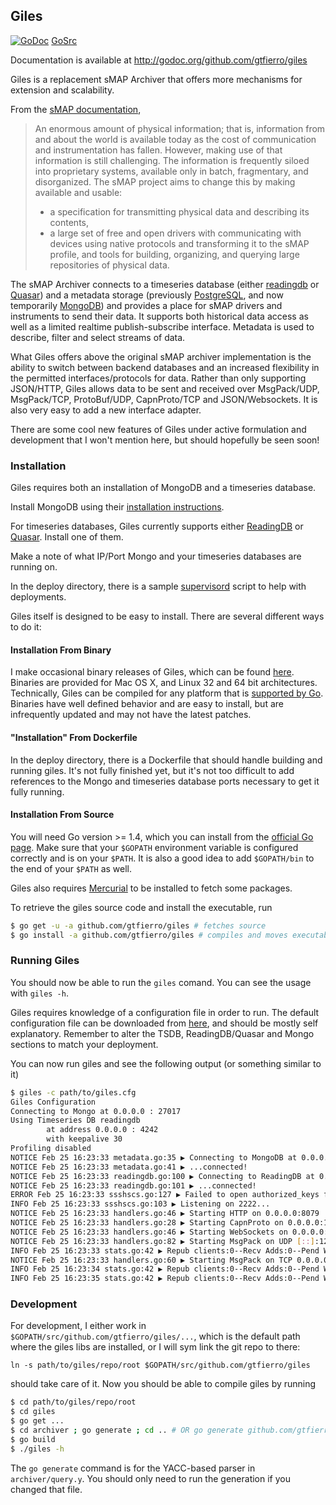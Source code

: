 ## Giles

[![GoDoc](https://godoc.org/github.com/gtfierro/giles?status.svg)](https://godoc.org/github.com/gtfierro/giles) [GoSrc](https://sourcegraph.com/github.com/gtfierro/giles)

Documentation is available at http://godoc.org/github.com/gtfierro/giles 

Giles is a replacement sMAP Archiver that offers more mechanisms for extension and scalability.

From the [sMAP documentation](http://pythonhosted.org/Smap/en/2.0/),
<blockquote>

An enormous amount of physical information; that is, information from and about
the world is available today as the cost of communication and instrumentation
has fallen. However, making use of that information is still challenging. The
information is frequently siloed into proprietary systems, available only in
batch, fragmentary, and disorganized. The sMAP project aims to change this by
making available and usable:

<ul>
<li>a specification for transmitting physical data and describing its contents,</li>
<li>a large set of free and open drivers with communicating with devices using
  native protocols and transforming it to the sMAP profile, and tools for
  building, organizing, and querying large repositories of physical data.</li>
</ul>
</blockquote>

The sMAP Archiver connects to a timeseries database (either
[readingdb](https://github.com/SoftwareDefinedBuildings/readingdb/tree/adaptive)
or [Quasar](https://github.com/SoftwareDefinedBuildings/quasar)) and a metadata
storage (previously [PostgreSQL](http://www.postgresql.org/), and now
temporarily [MongoDB](http://www.mongodb.org/)) and provides a place for sMAP
drivers and instruments to send their data. It supports both historical data
access as well as a limited realtime publish-subscribe interface. Metadata is
used to describe, filter and select streams of data.

What Giles offers above the original sMAP archiver implementation is the
ability to switch between backend databases and an increased flexibility in the
permitted interfaces/protocols for data. Rather than only supporting JSON/HTTP,
Giles allows data to be sent and received over MsgPack/UDP, MsgPack/TCP,
ProtoBuf/UDP, CapnProto/TCP and JSON/Websockets. It is also very easy to add a
new interface adapter.

There are some cool new features of Giles under active formulation and
development that I won't mention here, but should hopefully be seen soon!

### Installation

Giles requires both an installation of MongoDB and a timeseries database.

Install MongoDB using their [installation instructions](http://docs.mongodb.org/manual/installation/).

For timeseries databases, Giles currently supports either
[ReadingDB](https://github.com/SoftwareDefinedBuildings/readingdb/tree/adaptive)
or [Quasar](https://github.com/SoftwareDefinedBuildings/quasar). Install one of them.

Make a note of what IP/Port Mongo and your timeseries databases are running on.

In the deploy directory, there is a sample [supervisord](http://supervisord.org/) script to help
with deployments.

Giles itself is designed to be easy to install. There are several different ways to do it:

#### Installation From Binary

I make occasional binary releases of Giles, which can be found
[here](https://github.com/gtfierro/giles/releases). Binaries are provided for
Mac OS X, and Linux 32 and 64 bit architectures. Technically, Giles can be
compiled for any platform that is [supported by
Go](https://golang.org/doc/install). Binaries have well defined behavior and
are easy to install, but are infrequently updated and may not have the latest
patches.

#### "Installation" From Dockerfile

In the deploy directory, there is a Dockerfile that should handle building and running giles.
It's not fully finished yet, but it's not too difficult to add references to the Mongo and timeseries
database ports necessary to get it fully running.

#### Installation From Source

You will need Go version >= 1.4, which you can install from the [official Go page](https://golang.org/doc/install).
Make sure that your `$GOPATH` environment variable is configured correctly and is on your `$PATH`. It is also
a good idea to add `$GOPATH/bin` to the end of your `$PATH` as well.

Giles also requires [Mercurial](http://mercurial.selenic.com/downloads) to be installed to fetch some packages.

To retrieve the giles source code and install the executable, run

```bash
$ go get -u -a github.com/gtfierro/giles # fetches source
$ go install -a github.com/gtfierro/giles # compiles and moves executable into $PATH
```

### Running Giles

You should now be able to run the `giles` comand. You can see the usage with `giles -h`.

Giles requires knowledge of a configuration file in order to run. The default
configuration file can be downloaded from
[here](https://raw.githubusercontent.com/gtfierro/giles/master/giles.cfg), and
should be mostly self explanatory. Remember to alter the TSDB, ReadingDB/Quasar and Mongo
sections to match your deployment.

You can now run giles and see the following output (or something similar to it)

```bash
$ giles -c path/to/giles.cfg
Giles Configuration
Connecting to Mongo at 0.0.0.0 : 27017
Using Timeseries DB readingdb
        at address 0.0.0.0 : 4242
        with keepalive 30
Profiling disabled
NOTICE Feb 25 16:23:33 metadata.go:35 ▶ Connecting to MongoDB at 0.0.0.0:27017...
NOTICE Feb 25 16:23:33 metadata.go:41 ▶ ...connected!
NOTICE Feb 25 16:23:33 readingdb.go:100 ▶ Connecting to ReadingDB at 0.0.0.0:4242...
NOTICE Feb 25 16:23:33 readingdb.go:101 ▶ ...connected!
ERROR Feb 25 16:23:33 ssshscs.go:127 ▶ Failed to open authorized_keys file (open /home/gabe/.ssh/authorized_keys: no such file or directory)
INFO Feb 25 16:23:33 ssshscs.go:103 ▶ Listening on 2222...
NOTICE Feb 25 16:23:33 handlers.go:46 ▶ Starting HTTP on 0.0.0.0:8079
NOTICE Feb 25 16:23:33 handlers.go:28 ▶ Starting CapnProto on 0.0.0.0:1235
NOTICE Feb 25 16:23:33 handlers.go:46 ▶ Starting WebSockets on 0.0.0.0:1234
NOTICE Feb 25 16:23:33 handlers.go:82 ▶ Starting MsgPack on UDP [::]:1236
INFO Feb 25 16:23:33 stats.go:42 ▶ Repub clients:0--Recv Adds:0--Pend Write:0--Live Conn:0
NOTICE Feb 25 16:23:33 handlers.go:60 ▶ Starting MsgPack on TCP 0.0.0.0:1236
INFO Feb 25 16:23:34 stats.go:42 ▶ Repub clients:0--Recv Adds:0--Pend Write:0--Live Conn:0
INFO Feb 25 16:23:35 stats.go:42 ▶ Repub clients:0--Recv Adds:0--Pend Write:0--Live Conn:0
```

### Development

For development, I either work in `$GOPATH/src/github.com/gtfierro/giles/...`, which is the default
path where the giles libs are installed, or I will sym link the git repo to there:

```
ln -s path/to/giles/repo/root $GOPATH/src/github.com/gtfierro/giles
```

should take care of it. Now you should be able to compile giles by running

```bash
$ cd path/to/giles/repo/root
$ cd giles
$ go get ...
$ cd archiver ; go generate ; cd .. # OR go generate github.com/gtfierro/giles/archiver
$ go build
$ ./giles -h
```

The `go generate` command is for the YACC-based parser in `archiver/query.y`. You should only need
to run the generation if you changed that file.
